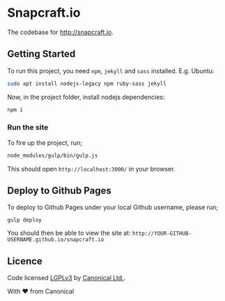 # Snapcraft.io

The codebase for http://snapcraft.io.

## Getting Started

To run this project, you need `npm`, `jekyll` and `sass` installed. E.g. Ubuntu:

``` bash
sudo apt install nodejs-legacy npm ruby-sass jekyll
```

Now, in the project folder, install nodejs dependencies:

``` bash
npm i
```

### Run the site

To fire up the project, run;

``` bash
node_modules/gulp/bin/gulp.js
```

This should open `http://localhost:3000/` in your browser.

## Deploy to Github Pages

To deploy to Github Pages under your local Github username, please run;

`gulp deploy`

You should then be able to view the site at: `http://YOUR-GITHUB-USERNAME.github.io/snapcraft.io`

## Licence

Code licensed [LGPLv3](http://opensource.org/licenses/lgpl-3.0.html) by [Canonical Ltd.](http://www.canonical.com/).

With ♥ from Canonical

